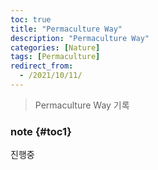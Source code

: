 ```yaml
---
toc: true
title: "Permaculture Way"
description: "Permaculture Way" 
categories: [Nature]
tags: [Permaculture]
redirect_from:
  - /2021/10/11/
---
```


> Permaculture Way 기록

### note {#toc1}

진행중
